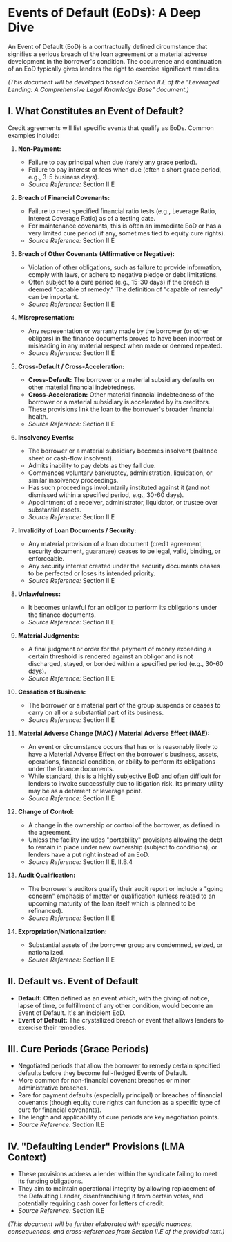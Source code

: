 # Events of Default (EoDs): A Deep Dive

An Event of Default (EoD) is a contractually defined circumstance that signifies a serious breach of the loan agreement or a material adverse development in the borrower's condition. The occurrence and continuation of an EoD typically gives lenders the right to exercise significant remedies.

*(This document will be developed based on Section II.E of the "Leveraged Lending: A Comprehensive Legal Knowledge Base" document.)*

## I. What Constitutes an Event of Default?

Credit agreements will list specific events that qualify as EoDs. Common examples include:

1.  **Non-Payment:**
    *   Failure to pay principal when due (rarely any grace period).
    *   Failure to pay interest or fees when due (often a short grace period, e.g., 3-5 business days).
    *   *Source Reference:* Section II.E

2.  **Breach of Financial Covenants:**
    *   Failure to meet specified financial ratio tests (e.g., Leverage Ratio, Interest Coverage Ratio) as of a testing date.
    *   For maintenance covenants, this is often an immediate EoD or has a very limited cure period (if any, sometimes tied to equity cure rights).
    *   *Source Reference:* Section II.E

3.  **Breach of Other Covenants (Affirmative or Negative):**
    *   Violation of other obligations, such as failure to provide information, comply with laws, or adhere to negative pledge or debt limitations.
    *   Often subject to a cure period (e.g., 15-30 days) if the breach is deemed "capable of remedy." The definition of "capable of remedy" can be important.
    *   *Source Reference:* Section II.E

4.  **Misrepresentation:**
    *   Any representation or warranty made by the borrower (or other obligors) in the finance documents proves to have been incorrect or misleading in any material respect when made or deemed repeated.
    *   *Source Reference:* Section II.E

5.  **Cross-Default / Cross-Acceleration:**
    *   **Cross-Default:** The borrower or a material subsidiary defaults on other material financial indebtedness.
    *   **Cross-Acceleration:** Other material financial indebtedness of the borrower or a material subsidiary is accelerated by its creditors.
    *   These provisions link the loan to the borrower's broader financial health.
    *   *Source Reference:* Section II.E

6.  **Insolvency Events:**
    *   The borrower or a material subsidiary becomes insolvent (balance sheet or cash-flow insolvent).
    *   Admits inability to pay debts as they fall due.
    *   Commences voluntary bankruptcy, administration, liquidation, or similar insolvency proceedings.
    *   Has such proceedings involuntarily instituted against it (and not dismissed within a specified period, e.g., 30-60 days).
    *   Appointment of a receiver, administrator, liquidator, or trustee over substantial assets.
    *   *Source Reference:* Section II.E

7.  **Invalidity of Loan Documents / Security:**
    *   Any material provision of a loan document (credit agreement, security document, guarantee) ceases to be legal, valid, binding, or enforceable.
    *   Any security interest created under the security documents ceases to be perfected or loses its intended priority.
    *   *Source Reference:* Section II.E

8.  **Unlawfulness:**
    *   It becomes unlawful for an obligor to perform its obligations under the finance documents.
    *   *Source Reference:* Section II.E

9.  **Material Judgments:**
    *   A final judgment or order for the payment of money exceeding a certain threshold is rendered against an obligor and is not discharged, stayed, or bonded within a specified period (e.g., 30-60 days).
    *   *Source Reference:* Section II.E

10. **Cessation of Business:**
    *   The borrower or a material part of the group suspends or ceases to carry on all or a substantial part of its business.
    *   *Source Reference:* Section II.E

11. **Material Adverse Change (MAC) / Material Adverse Effect (MAE):**
    *   An event or circumstance occurs that has or is reasonably likely to have a Material Adverse Effect on the borrower's business, assets, operations, financial condition, or ability to perform its obligations under the finance documents.
    *   While standard, this is a highly subjective EoD and often difficult for lenders to invoke successfully due to litigation risk. Its primary utility may be as a deterrent or leverage point.
    *   *Source Reference:* Section II.E

12. **Change of Control:**
    *   A change in the ownership or control of the borrower, as defined in the agreement.
    *   Unless the facility includes "portability" provisions allowing the debt to remain in place under new ownership (subject to conditions), or lenders have a put right instead of an EoD.
    *   *Source Reference:* Section II.E, II.B.4

13. **Audit Qualification:**
    *   The borrower's auditors qualify their audit report or include a "going concern" emphasis of matter or qualification (unless related to an upcoming maturity of the loan itself which is planned to be refinanced).
    *   *Source Reference:* Section II.E

14. **Expropriation/Nationalization:**
    *   Substantial assets of the borrower group are condemned, seized, or nationalized.
    *   *Source Reference:* Section II.E

## II. Default vs. Event of Default

*   **Default:** Often defined as an event which, with the giving of notice, lapse of time, or fulfillment of any other condition, would become an Event of Default. It's an incipient EoD.
*   **Event of Default:** The crystallized breach or event that allows lenders to exercise their remedies.

## III. Cure Periods (Grace Periods)

*   Negotiated periods that allow the borrower to remedy certain specified defaults before they become full-fledged Events of Default.
*   More common for non-financial covenant breaches or minor administrative breaches.
*   Rare for payment defaults (especially principal) or breaches of financial covenants (though equity cure rights can function as a specific type of cure for financial covenants).
*   The length and applicability of cure periods are key negotiation points.
*   *Source Reference:* Section II.E

## IV. "Defaulting Lender" Provisions (LMA Context)

*   These provisions address a lender within the syndicate failing to meet its funding obligations.
*   They aim to maintain operational integrity by allowing replacement of the Defaulting Lender, disenfranchising it from certain votes, and potentially requiring cash cover for letters of credit.
*   *Source Reference:* Section II.E

*(This document will be further elaborated with specific nuances, consequences, and cross-references from Section II.E of the provided text.)*
